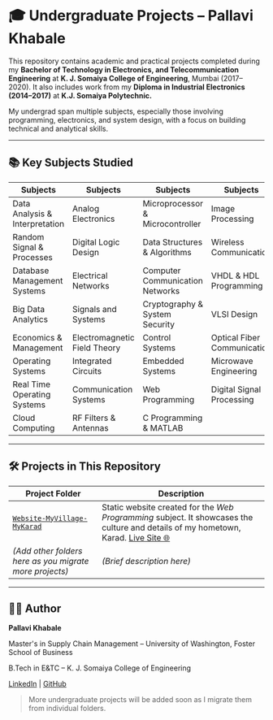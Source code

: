 # 🎓 Undergraduate Projects – Pallavi Khabale

This repository contains academic and practical projects completed during my **Bachelor of Technology in Electronics, and Telecommunication Engineering** at **K. J. Somaiya College of Engineering**, Mumbai (2017–2020). It also includes work from my **Diploma in Industrial Electronics (2014–2017)** at **K.J. Somaiya Polytechnic.**

My undergrad span multiple subjects, especially those involving programming, electronics, and system design, with a focus on building technical and analytical skills.

---

## 📚 Key Subjects Studied

| Subjects                   | Subjects                   | Subjects                    | Subjects                    |
|------------------------------|----------------------------|-----------------------------|-----------------------------|
| Data Analysis & Interpretation| Analog Electronics         | Microprocessor & Microcontroller |Image Processing    |
| Random Signal & Processes     | Digital Logic Design       | Data Structures & Algorithms  |Wireless Communication |
| Database Management Systems   | Electrical Networks        | Computer Communication Networks |VHDL & HDL Programming|
| Big Data Analytics            | Signals and Systems        | Cryptography & System Security  |VLSI Design |
| Economics & Management        | Electromagnetic Field Theory| Control Systems             |Optical Fiber Communication|
| Operating Systems             | Integrated Circuits        | Embedded Systems             |Microwave Engineering|
| Real Time Operating Systems   | Communication Systems      | Web Programming             |Digital Signal Processing|
| Cloud Computing               | RF Filters & Antennas      | C Programming & MATLAB      ||


---

## 🛠️ Projects in This Repository

| Project Folder | Description |
|----------------|-------------|
| [`Website-MyVillage-MyKarad`](./docs/Website-MyVillage-MyKarad/) | Static website created for the *Web Programming* subject. It showcases the culture and details of my hometown, Karad. [Live Site 🌐](https://pallavi-khabale.github.io/Undergraduate/Website-MyVillage-MyKarad/) |
| *(Add other folders here as you migrate more projects)* | *(Brief description here)* |

---

## 👩‍💻 Author

**Pallavi Khabale**

Master's in Supply Chain Management – University of Washington, Foster School of Business

B.Tech in E&TC – K. J. Somaiya College of Engineering

[LinkedIn](https://www.linkedin.com/in/pallavi-khabale) | [GitHub](https://github.com/Pallavi-Khabale)

> More undergraduate projects will be added soon as I migrate them from individual folders.
